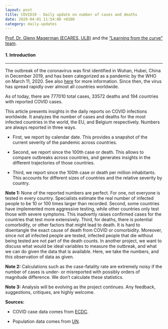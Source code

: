 ```yaml
---
layout: post
title: COVID19 - Daily update on number of cases and deaths
date: 2020-04-01 11:54:00 +0100
category: daily-updates
---
```

[Prof. Dr. Glenn Magerman (ECARES, ULB)](http://www.glennmagerman.com) and the [“Learning from the curve” team](https://github.com/Learning-from-the-curve).

#### 1. Introduction

-------------------------------------

The outbreak of the coronavirus was first identified in Wuhan, Hubei, China in December 2019, and has been categorized as a pandemic by the WHO on March 11, 2020. See also [here](https://en.wikipedia.org/wiki/2019–20_coronavirus_pandemic) for more information. Since then, the virus has spread rapidly over almost all countries worldwide.

<!--more-->

As of today, there are 777010 total cases, 33572 deaths and 194 countries with reported COVID cases.

This article presents insights in the daily reports on COVID infections worldwide. It analyzes the number of cases and deaths for the most infected countries in the world, the EU, and Belgium respectively. Numbers are always reported in three ways.

- First, we report by calendar date. This provides a snapshot of the current severity of the pandemic across countries.

- Second, we report since the 100th case or death. This allows to compare outbreaks across countries, and generates insights in the different trajectories of those countries.

- Third, we report since the 100th case or death per million inhabitants. This accounts for different sizes of countries and the relative severity by country.

**Note 1:** None of the reported numbers are perfect. For one, not everyone is tested in every country. Specialists estimate the real number of infected people to be 10 or 100 times larger than recorded. Second, some countries have implemented more aggressive testing, while other countries only test those with severe symptoms. This inadvertly raises confirmed cases for the countries that test more extensively. Third, for deaths, there is potential comorbidity, or other factors that might lead to death. It is hard to disentangle the exact cause of death from COVID or comorbidity. Moreover, since not all infected people are tested, infected people that die without being tested are not part of the death counts. In another project, we want to discuss what would be ideal variables to measure the outbreak, and what we can do given the data that is available. Here, we take the numbers, and this observation of data as given.

**Note 2:** Calculations such as the case-fatality rate are extremely noisy if the number of cases is under- or misreported with possibly orders of magnitude difference. We don’t calculate these statistics.

**Note 3:** Analysis will be evolving as the project continues. Any feedback, suggestions, critiques, are highly welcome.

**Sources:**

- COVID case data comes from [ECDC](https://www.ecdc.europa.eu/en/publications-data/download-todays-data-geographic-distribution-covid-19-cases-worldwide).

- Population data comes from [UN](https://population.un.org/wpp/Download/Standard/CSV).
